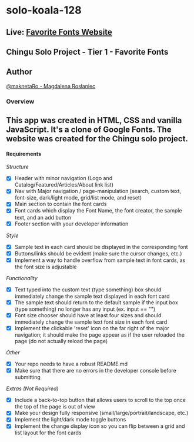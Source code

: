 # solo-koala-128 

## Live: [Favorite Fonts Website](https://chingu-solo.github.io/solo-koala-128/static-website/index.html) 

## Chingu Solo Project - Tier 1 - Favorite Fonts

## Author

[@maknetaRo - Magdalena Rosłaniec ](https://github.com/maknetaRo)

### Overview

This app was created in HTML, CSS and vanilla JavaScript. It's a clone of Google Fonts. The website was created for the Chingu solo project. 
------------------------------------------------------------------------------------

#### Requirements

*Structure*

- [x] Header with minor navigation (Logo and Catalog/Featured/Articles/About link list)
- [x] Nav with Major navigation / page-manipulation (search, custom text, font-size, dark/light mode, grid/list mode, and reset)
- [x] Main section to contain the font cards
- [x] Font cards which display the Font Name, the font creator, the sample text, and an add button
- [x] Footer section with your developer information

*Style*

- [x] Sample text in each card should be displayed in the corresponding font
- [x] Buttons/links should be evident (make sure the cursor changes, etc.)
- [x] Implement a way to handle overflow from sample text in font cards, as the font size is adjustable

*Functionality*

- [x] Text typed into the custom text (type something) box should immediately change the sample text displayed in each font card
- [x] The sample text should return to the default sample if the input box (type something) no longer has any input (ex. input == "")
- [x] Font size chooser should have at least four sizes and should immediately change the sample text font size in each font card
- [x] Implement the clickable 'reset' icon on the far right of the major navigation; it should make the page appear as if the user reloaded the page (do not actually reload the page)

*Other*

- [x] Your repo needs to have a robust README.md
- [x] Make sure that there are no errors in the developer console before submitting

*Extras (Not Required)*

- [x] Include a back-to-top button that allows users to scroll to the top once the top of the page is out of view
- [x] Make your design fully responsive (small/large/portrait/landscape, etc.)
- [x] Implement the light/dark mode toggle buttons
- [x] Implement the change display icon so you can flip between a grid and list layout for the font cards
